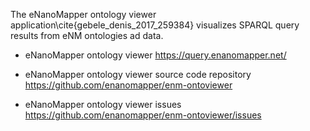 The eNanoMapper ontology viewer application\cite{gebele_denis_2017_259384} visualizes SPARQL query results from eNM ontologies ad data.

* eNanoMapper ontology viewer 
  <https://query.enanomapper.net/>

* eNanoMapper ontology viewer source code repository 
  <https://github.com/enanomapper/enm-ontoviewer>
 
* eNanoMapper ontology viewer issues
  <https://github.com/enanomapper/enm-ontoviewer/issues>
